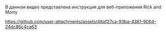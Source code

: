 В данном видео представлена инструкция для веб-приложения Rick and Morty

https://github.com/user-attachments/assets/48af27ca-93ba-4361-9064-24dc86c4ca63
